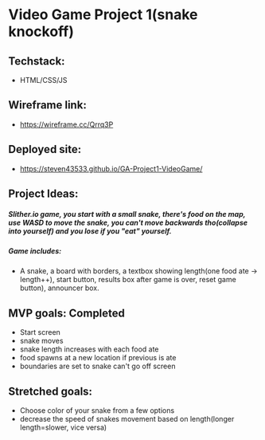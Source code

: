# Video Game Project 1(snake knockoff)

## Techstack:
* HTML/CSS/JS
## Wireframe link: 
* https://wireframe.cc/Qrrq3P

## Deployed site: 
* https://steven43533.github.io/GA-Project1-VideoGame/

## Project Ideas:
##### Slither.io game, you start with a small snake, there's food on the map, use WASD to move the snake, you can't move backwards tho(collapse into yourself) and you lose if you "eat" yourself. 

##### Game includes: 
* A snake, a board with borders, a textbox showing length(one food ate -> length++), start button, results box after game is over, reset game button), announcer box.


## MVP goals: Completed
* Start screen 
* snake moves 
* snake length increases with each food ate
* food spawns at a new location if previous is ate
* boundaries are set to snake can't go off screen



## Stretched goals: 
* Choose color of your snake from a few options
* decrease the speed of snakes movement based on length(longer length=slower, vice versa)